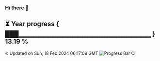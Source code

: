 ### Hi there 👋
⏳ Year progress { ███▁▁▁▁▁▁▁▁▁▁▁▁▁▁▁▁▁▁▁▁▁▁▁▁▁▁▁ } 13.19 %
---
⏰ Updated on Sun, 18 Feb 2024 06:17:09 GMT
![Progress Bar CI](https://github.com/liununu/liununu/workflows/Progress%20Bar%20CI/badge.svg)
